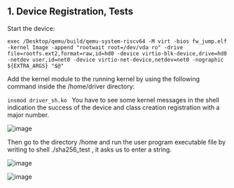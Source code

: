 ## 1. Device Registration, Tests

Start the device: 
```
exec /Desktop/qemu/build/qemu-system-riscv64 -M virt -bios fw_jump.elf -kernel Image -append "rootwait root=/dev/vda ro" -drive file=rootfs.ext2,format=raw,id=hd0 -device virtio-blk-device,drive=hd0 -netdev user,id=net0 -device virtio-net-device,netdev=net0 -nographic  ${EXTRA_ARGS} "$@"
```
Add the kernel module to the running kernel by using the following command inside the /home/driver directory:

``
insmod driver_sh.ko 
``
You have to see some kernel messages in the shell indication the success of the device and class creation registration with a major number. 

![image](https://github.com/user-attachments/assets/a300a18c-e7a4-45bb-b504-8995d1fc0958)

Then go to the directory /home and run the user program executable file by writing to shell ./sha256_test , it asks us to enter a string.

![image](https://github.com/user-attachments/assets/7b20ac96-5122-47bb-97f6-439c73d42a71)

![image](https://github.com/user-attachments/assets/d0d51f04-bc15-4956-8227-c35c9168db00)

